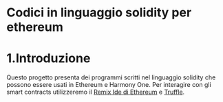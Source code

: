 # Codici in linguaggio solidity per ethereum 



# 1.Introduzione 

Questo progetto presenta dei programmi scritti nel linguaggio solidity che possono essere usati in Ethereum e Harmony One.
Per interagire con gli smart contracts utilizzeremo il [Remix Ide di Ethereum](https://remix.ethereum.org/#optimize=false&runs=200&evmVersion=null&version=soljson-v0.8.7+commit.e28d00a7.js) e [Truffle](https://trufflesuite.com/).


